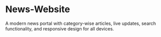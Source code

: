 # News-Website
A modern news portal with category-wise articles, live updates, search functionality, and responsive design for all devices.

